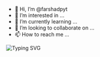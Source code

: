 - 👋 Hi, I’m @farshadpyt
- 👀 I’m interested in ...
- 🌱 I’m currently learning ...
- 💞️ I’m looking to collaborate on ...
- 📫 How to reach me ...

<!---
farshadpyt/farshadpyt is a ✨ special ✨ repository because its `README.md` (this file) appears on your GitHub profile.
You can click the Preview link to take a look at your changes.
--->
<img
            src="https://readme-typing-svg.herokuapp.com?size=30&width=800&lines=Welcome+To+My+reposeteris+codded+by+farshad..."
            alt="Typing SVG"
        />
    </a>
